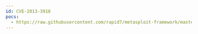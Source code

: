 ```yaml
---
id: CVE-2013-3918
pocs:
  - https://raw.githubusercontent.com/rapid7/metasploit-framework/master/modules/exploits/windows/browser/ms13_090_cardspacesigninhelper.rb
---
```

